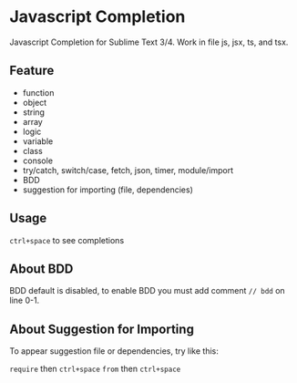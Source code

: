 # Javascript Completion

Javascript Completion for Sublime Text 3/4. Work in file js, jsx, ts, and tsx.

## Feature

- function
- object
- string
- array
- logic
- variable
- class
- console
- try/catch, switch/case, fetch, json, timer, module/import
- BDD
- suggestion for importing (file, dependencies)

## Usage

`ctrl+space` to see completions

## About BDD

BDD default is disabled, to enable BDD you must add comment `// bdd` on line 0-1.

## About Suggestion for Importing

To appear suggestion file or dependencies, try like this:

`require` then `ctrl+space`
`from` then `ctrl+space`
